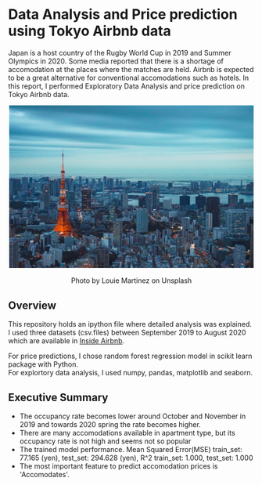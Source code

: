 # Data Analysis and Price prediction using Tokyo Airbnb data
Japan is a host country of the Rugby World Cup in 2019 and Summer Olympics in 2020. Some media reported that there is a shortage of accomodation at the places where the matches are held. Airbnb is expected to be a great alternative for conventional accomodations such as hotels. In this report, I performed Exploratory Data Analysis and price prediction on Tokyo Airbnb data.

<p align="center"><img src = "https://github.com/AsunaMasuda/Tokyo_Airbnb/blob/master/image_for_README.jpg" width=500></p>
<p align="center">Photo by Louie Martinez on Unsplash</p>

## Overview
This repository holds an ipython file where detailed analysis was explained. I used three datasets (csv.files) between September 2019 to August 2020 which are available in [Inside Airbnb](http://insideairbnb.com/get-the-data.html).

For price predictions, I chose random forest regression model in scikit learn package with Python. 
<br>For explortory data analysis, I used numpy, pandas, matplotlib and seaborn. 

## Executive Summary
- The occupancy rate becomes lower around October and November in 2019 and towards 2020 spring the rate becomes higher.
- There are many accomodations available in apartment type, but its occupancy rate is not high and seems not so popular
- The trained model performance.
  Mean Squared Error(MSE) train_set: 77.165 (yen), test_set: 294.628 (yen),  R^2 train_set: 1.000, test_set: 1.000 
- The most important feature to predict accomodation prices is 'Accomodates'.
